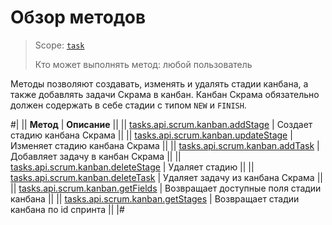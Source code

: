 # Обзор методов

> Scope: [`task`](../../../scopes/permissions.md)
>
> Кто может выполнять метод: любой пользователь

Методы позволяют создавать, изменять и удалять стадии канбана, а также добавлять задачи Скрама в канбан. Канбан Скрама обязательно должен содержать в себе стадии с типом `NEW` и `FINISH`.

#|
|| **Метод** | **Описание** ||
|| [tasks.api.scrum.kanban.addStage](./tasks-api-scrum-kanban-add-stage.md) | Создает стадию канбана Скрама ||
|| [tasks.api.scrum.kanban.updateStage](./tasks-api-scrum-kanban-update-stage.md) | Изменяет стадию канбана Скрама ||
|| [tasks.api.scrum.kanban.addTask](./tasks-api-scrum-kanban-add-task.md) | Добавляет задачу в канбан Скрама ||
|| [tasks.api.scrum.kanban.deleteStage](./tasks-api-scrum-kanban-delete-stage.md) | Удаляет стадию ||
|| [tasks.api.scrum.kanban.deleteTask](./tasks-api-scrum-kanban-delete-task.md) | Удаляет задачу из канбана Скрама ||
|| [tasks.api.scrum.kanban.getFields](./tasks-api-scrum-kanban-get-fields.md) | Возвращает доступные поля стадии канбана ||
|| [tasks.api.scrum.kanban.getStages](./tasks-api-scrum-kanban-get-stages.md) | Возвращает стадии канбана по id спринта ||
|#